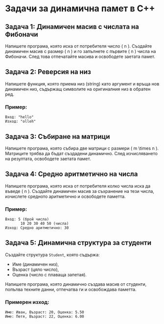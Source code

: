 # Задачи за динамична памет в C++

## Задача 1: Динамичен масив с числата на Фибоначи
Напишете програма, която иска от потребителя число \( n \). Създайте динамичен масив с размер \( n \) и го запълнете с първите \( n \) числа на Фибоначи. След това отпечатайте масива и освободете заетата памет.

## Задача 2: Реверсия на низ
Напишете функция, която приема низ (string) като аргумент и връща нов динамичен низ, съдържащ символите на оригиналния низ в обратен ред. 

### Пример:
```
Вход: "hello"
Изход: "olleh"
```

## Задача 3: Събиране на матрици
Напишете програма, която събира две матрици с размери \( m \times n \). Матриците трябва да бъдат създадени динамично. След изчисляването на резултата, освободете заетата памет.

## Задача 4: Средно аритметично на числа
Напишете програма, която иска от потребителя колко числа иска да въведе \( n \). Създайте динамичен масив за съхранение на тези числа, изчислете средното аритметично и освободете паметта.

### Пример:
```
Вход: 5 (брой числа)
       10 20 30 40 50 (числа)
Изход: Средно аритметично: 30
```

## Задача 5: Динамична структура за студенти
Създайте структура `Student`, която съдържа:
- Име (динамичен низ),
- Възраст (цяло число),
- Оценка (число с плаваща запетая).

Напишете програма, която динамично създава масив от студенти, попълва техните данни, отпечатва ги и освобождава паметта.

### Примерен изход:
```
Име: Иван, Възраст: 20, Оценка: 5.50
Име: Петя, Възраст: 22, Оценка: 6.00
